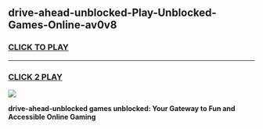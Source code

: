 
## drive-ahead-unblocked-Play-Unblocked-Games-Online-av0v8
<h3>
<a href="https://premium76.site?title=drive-ahead-unblocked&ref=25A">CLICK TO PLAY</a></h3>
<hr>

<h3>
<a href="https://premium76.site?title=drive-ahead-unblocked&ref=25A">CLICK 2 PLAY</a>
  
</h3>

<a href="https://premium76.site?title=drive-ahead-unblocked&ref=25A"><img src="https://clearcache.store/games.png"></a>


**drive-ahead-unblocked games unblocked: Your Gateway to Fun and Accessible Online Gaming**
